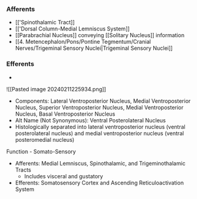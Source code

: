 ### Afferents
- [['Spinothalamic Tract]]
- [['Dorsal Column-Medial Lemniscus System]]
- [[Parabrachial Nucleus]] conveying [[Solitary Nucleus]] information
- [[4. Metencephalon/Pons/Pontine Tegmentum/Cranial Nerves/Trigeminal Sensory Nuclei|Trigeminal Sensory Nuclei]]
### Efferents
- 

![[Pasted image 20240211225934.png]]

- Components: Lateral Ventroposterior Nucleus, Medial Ventroposterior Nucleus, Superior Ventroposterior Nucleus, Medial Ventroposterior Nucleus, Basal Ventroposterior Nucleus
- Alt Name (Not Synonymous): Ventral Posterolateral Nucleus
- Histologically separated into lateral ventroposterior nucleus (ventral posterolateral nucleus) and medial ventroposterior nucleus (ventral posteromedial nucleus)

Function - Somato-Sensory
- Afferents: Medial Lemniscus, Spinothalamic, and Trigeminothalamic Tracts
	- Includes visceral and gustatory
- Efferents: Somatosensory Cortex and Ascending Reticuloactivation System